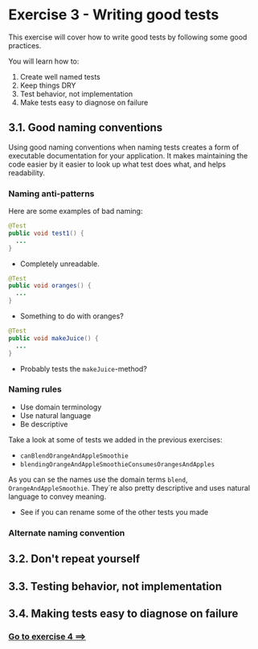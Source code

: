 # Exercise 3 -  Writing good tests

This exercise will cover how to write good tests by following some good practices.

You will learn how to:

1. Create well named tests
2. Keep things DRY
3. Test behavior, not implementation
4. Make tests easy to diagnose on failure

## 3.1. Good naming conventions

Using good naming conventions when naming tests creates a form of executable documentation for your application. It makes maintaining the code easier by it easier to look up what test does what, and helps readability.

### Naming anti-patterns

Here are some examples of bad naming:

```java
@Test
public void test1() {
  ...
}
```
- Completely unreadable.


```java
@Test
public void oranges() {
  ...
}
```
- Something to do with oranges?

```java
@Test
public void makeJuice() {
  ...
}
```
- Probably tests the `makeJuice`-method?

### Naming rules

- Use domain terminology
- Use natural language
- Be descriptive

Take a look at some of tests we added in the previous exercises:

- `canBlendOrangeAndAppleSmoothie`
- `blendingOrangeAndAppleSmoothieConsumesOrangesAndApples`

As you can se the names use the domain terms `blend`, `OrangeAndAppleSmoothie`. They´re also pretty descriptive and uses natural language to convey meaning.

- See if you can rename some of the other tests you made

### Alternate naming convention

## 3.2. Don't repeat yourself

## 3.3. Testing behavior, not implementation

## 3.4. Making tests easy to diagnose on failure

### [Go to exercise 4 ==>](../exercise-4/README.md)

